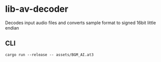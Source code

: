 # lib-av-decoder

Decodes input audio files and converts sample format to signed 16bit little endian

## CLI

```
cargo run --release -- assets/BGM_AI.at3
```